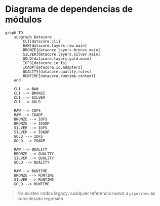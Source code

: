# Diagrama de dependencias de módulos

```mermaid
graph TD
    subgraph Datacore
        CLI[datacore.cli]
        RAW[datacore.layers.raw.main]
        BRONZE[datacore.layers.bronze.main]
        SILVER[datacore.layers.silver.main]
        GOLD[datacore.layers.gold.main]
        IOFS[datacore.io.fs]
        IOADP[datacore.io.adapters]
        QUALITY[datacore.quality.rules]
        RUNTIME[datacore.runtime.context]
    end

    CLI --> RAW
    CLI --> BRONZE
    CLI --> SILVER
    CLI --> GOLD

    RAW --> IOFS
    RAW --> IOADP
    BRONZE --> IOFS
    BRONZE --> IOADP
    SILVER --> IOFS
    SILVER --> IOADP
    GOLD --> IOFS
    GOLD --> IOADP

    RAW --> QUALITY
    BRONZE --> QUALITY
    SILVER --> QUALITY
    GOLD --> QUALITY

    RAW --> RUNTIME
    BRONZE --> RUNTIME
    SILVER --> RUNTIME
    GOLD --> RUNTIME
```

> No existen nodos legacy; cualquier referencia nueva a `pipelines` es considerada regresión.
